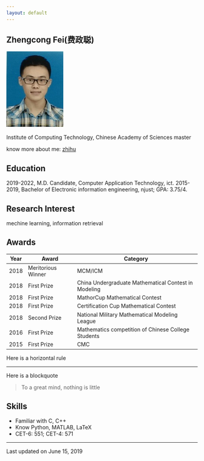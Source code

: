 ```yaml
---
layout: default
---
```


## Zhengcong Fei(费政聪)

<img class="profile-picture" src="picture.jpg">

Institute of Computing Technology, Chinese Academy of Sciences
master

know more about me: [zhihu](https://www.zhihu.com/people/mai-zi-31-63/activities)

## Education

2019-2022, M.D. Candidate, Computer Application Technology, ict.
2015-2019, Bachelor of Electronic information engineering, njust; GPA: 3.75/4.

## Research Interest

mechine learning, information retrieval

## Awards

Year | Award | Category
-----|-------|--------
2018 | Meritorious Winner  | MCM/ICM
2018 | First Prize | China Undergraduate Mathematical Contest in Modeling
2018 | First Prize | MathorCup Mathematical Contest
2018 | First Prize | Certification Cup Mathematical Contest
2018 | Second Prize  | National Military Mathematical Modeling League
2016 | First Prize | Mathematics competition of Chinese College Students
2015 | First Prize | CMC

Here is a horizontal rule

---

Here is a blockquote

> To a great mind, nothing is little

## Skills

* Familiar with C, C++
* Know Python, MATLAB, LaTeX
* CET-6: 551; CET-4: 571

---

Last updated on June 15, 2019


